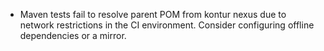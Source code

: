 - Maven tests fail to resolve parent POM from kontur nexus due to network restrictions in the CI environment. Consider configuring offline dependencies or a mirror.
